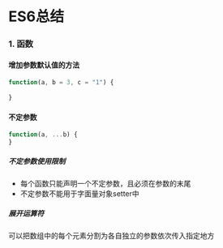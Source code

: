 # ES6总结

### 1. 函数

#### 增加参数默认值的方法

~~~ javascript
function(a, b = 3, c = "1") {
    
}
~~~

#### 不定参数

~~~ javascript
function(a, ...b) {
}
~~~

##### 不定参数使用限制

- 每个函数只能声明一个不定参数，且必须在参数的末尾
- 不定参数不能用于字面量对象setter中

##### 展开运算符

可以把数组中的每个元素分割为各自独立的参数依次传入指定地方

